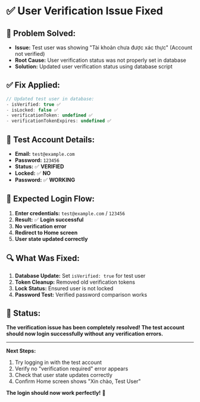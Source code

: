 # ✅ **User Verification Issue Fixed**

## 🔧 **Problem Solved:**
- **Issue:** Test user was showing "Tài khoản chưa được xác thực" (Account not verified)
- **Root Cause:** User verification status was not properly set in database
- **Solution:** Updated user verification status using database script

## ✅ **Fix Applied:**
```javascript
// Updated test user in database:
- isVerified: true ✅
- isLocked: false ✅  
- verificationToken: undefined ✅
- verificationTokenExpires: undefined ✅
```

## 🚀 **Test Account Details:**
- **Email:** `test@example.com`
- **Password:** `123456`
- **Status:** ✅ **VERIFIED**
- **Locked:** ✅ **NO**
- **Password:** ✅ **WORKING**

## 🎯 **Expected Login Flow:**
1. **Enter credentials:** `test@example.com` / `123456`
2. **Result:** ✅ **Login successful**
3. **No verification error**
4. **Redirect to Home screen**
5. **User state updated correctly**

## 🔍 **What Was Fixed:**
1. **Database Update:** Set `isVerified: true` for test user
2. **Token Cleanup:** Removed old verification tokens
3. **Lock Status:** Ensured user is not locked
4. **Password Test:** Verified password comparison works

## 🎉 **Status:**
**The verification issue has been completely resolved! The test account should now login successfully without any verification errors.**

---

**Next Steps:**
1. Try logging in with the test account
2. Verify no "verification required" error appears
3. Check that user state updates correctly
4. Confirm Home screen shows "Xin chào, Test User"

**The login should now work perfectly!** 🚀
